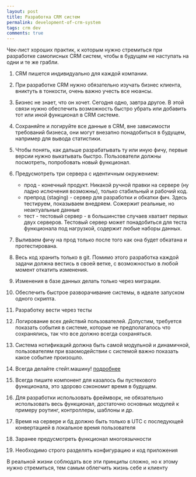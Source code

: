 ```yaml
---
layout: post 
title: Разработка CRM систем
permalink: development-of-crm-system
tags: crm dev
comments: true
--- 
```


Чек-лист хороших практик, к которым нужно стремиться при разработке самописных CRM систем, чтобы в будущем не наступать
на одни и те же грабли.

1. CRM пишется индивидуально для каждой компании.
2. При разработке CRM нужно обязательно изучать бизнес клиента, вниктуть в тонкости, очень важно учесть все нюансы.
3. Бизнес не знает, что он хочет. Сегодня одно, завтра другое. В этой связи нужно обеспечить возможность 
   быстро убрать или добавить тот или иной функционал в CRM системе.
4. Сохраняйте и логируйте все данные в CRM, вне зависимости требований бизнеса, они могут внезапно понадобиться в будущем, например для
   вывода статистики.
5. Чтобы понять, как дальше разрабатывать ту или иную фичу, первые версии нужно выкатывать быстро. Пользователи должны
   посмотреть, попробовать новый функционал.
6. Предусмотреть три сервера с идентичным окружением:
   
   - прод - конечный продукт. Никакой ручной правки на сервере (ну ладно ислючения возможны), только стабильный и рабочий код.
   - препрод (staging) - сервер для разработки и обкатки фич. Здесь тестируем, показываем внедряем. Сожержит реальные,
     но неактуальные данные
   - тест - тестовый сервер - в большинстве случаев хватает первых двух серверов. Тестовый сервер может понадобиться для
     теста функционала под нагрузкой, содержит любые наборы данных.
7. Выливаем фичу на прод только после того как она будет обкатана и протестирована.
8. Весь код хранить только в git. Помимо этого разработка каждой задачи должна вестись в своей ветке, с возможностью в
   любой момент откатить изменения.
9. Изменения в базе данных делать только через миграции.
10. Обеспечить быстрое разворачивание системы, в идеале запуском одного скрипта.
11. Разработку вести через тесты
12. Логирование всех действий пользователей. Допустим, требуется показать события в системе, которые не предполагалось
  что сохранялись, так что все должно всегда сохраняться.
13. Система нотификаций должна быть самой модульной и динамичной, пользователям при взаомодействии с системой важно
    показать какое событие произошло.
14. Всегда делайте стейт.машину! [подробнее](https://tproger.ru/translations/finite-state-machines-theory-and-implementation/)
15. Всегда пишите компонент для казалось бы пустекового функционала, это здорово сэкономит время в будущем.
16. Для разработки использовать фреймворк, не обязательно использовать весь функционал, достаточно основных модулей к примеру роутинг, контроллеры, шаблоны и др.
17. Время на сервере и бд должно быть только в UTC c последующей конвертацией в локальное время пользователя
18. Заранее предусмотреть функционал многоязычности
19. Необходимо строго разделять конфигурацию и код приложения

В реальной жизни соблюдать все эти принципы сложно, но к этому нужно стремиться, тем самым облегчить жизнь себе и клиенту






